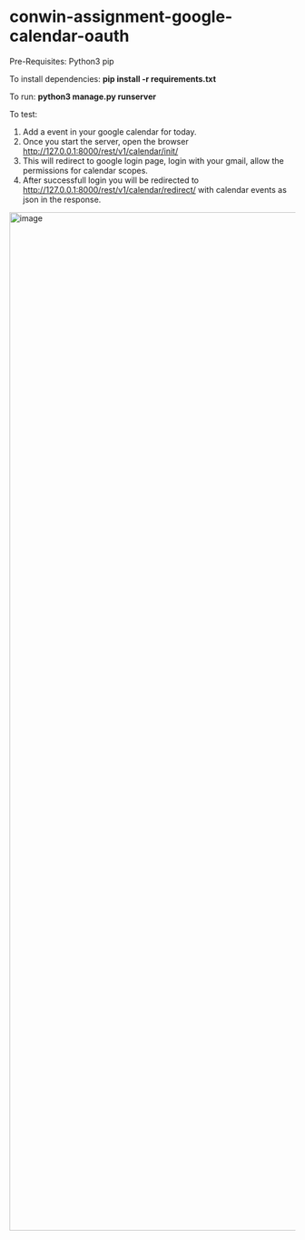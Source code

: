 # conwin-assignment-google-calendar-oauth

Pre-Requisites:
Python3
pip

To install dependencies: 
**pip install -r requirements.txt**

To run:
**python3 manage.py runserver**

To test:
1. Add a event in your google calendar for today. 
2. Once you start the server, open the browser http://127.0.0.1:8000/rest/v1/calendar/init/ 
3. This will redirect to google login page, login with your gmail, allow the permissions for calendar scopes.
4. After successfull login you will be redirected to http://127.0.0.1:8000/rest/v1/calendar/redirect/ with calendar events as json in the response.
 <img width="1791" alt="image" src="https://github.com/Sanskruti143/conwin-assignment-google-calendar-oauth/assets/109782141/b1215b3d-d04d-4dd9-91b0-f629532ad736">


